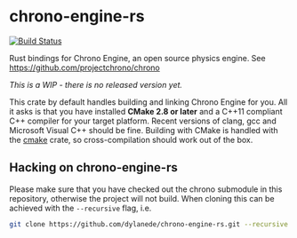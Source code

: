 # chrono-engine-rs
[![Build Status](https://travis-ci.org/dylanede/chrono-engine-rs.svg?branch=master)](https://travis-ci.org/dylanede/chrono-engine-rs)

Rust bindings for Chrono Engine, an open source physics engine. See https://github.com/projectchrono/chrono

*This is a WIP - there is no released version yet.*

This crate by default handles building and linking Chrono Engine for you. All it asks is that you have installed **CMake 2.8 or later** and a C++11 compliant C++ compiler for your target platform. Recent versions of clang, gcc and Microsoft Visual C++ should be fine. Building with CMake is handled with the [cmake](https://github.com/alexcrichton/cmake-rs) crate, so cross-compilation should work out of the box.

## Hacking on chrono-engine-rs

Please make sure that you have checked out the chrono submodule in this repository, otherwise the project will not build. When cloning this can be achieved with the `--recursive` flag, i.e.
```bash
git clone https://github.com/dylanede/chrono-engine-rs.git --recursive
```
